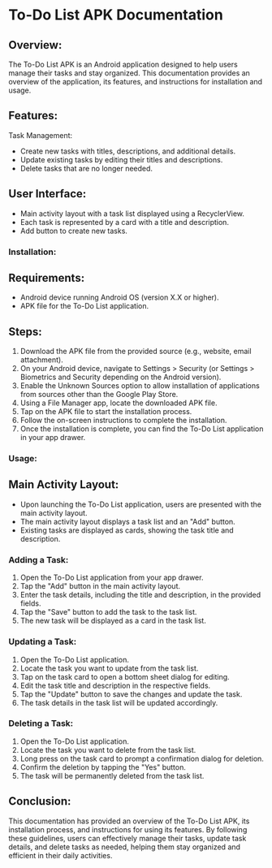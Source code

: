 # To-Do List APK Documentation

## Overview:
The To-Do List APK is an Android application designed to help users manage their tasks and stay organized. This documentation provides an overview of the application, its features, and instructions for installation and usage.

## Features:
Task Management:
- Create new tasks with titles, descriptions, and additional details.
- Update existing tasks by editing their titles and descriptions.
- Delete tasks that are no longer needed.

## User Interface:
- Main activity layout with a task list displayed using a RecyclerView.
- Each task is represented by a card with a title and description.
- Add button to create new tasks.

### Installation:
## Requirements:
- Android device running Android OS (version X.X or higher).
- APK file for the To-Do List application.

## Steps:
1. Download the APK file from the provided source (e.g., website, email attachment).
2. On your Android device, navigate to Settings > Security (or Settings > Biometrics and Security depending on the Android version).
3. Enable the Unknown Sources option to allow installation of applications from sources other than the Google Play Store.
4. Using a File Manager app, locate the downloaded APK file.
5. Tap on the APK file to start the installation process.
6. Follow the on-screen instructions to complete the installation.
7. Once the installation is complete, you can find the To-Do List application in your app drawer.

### Usage:
## Main Activity Layout:
- Upon launching the To-Do List application, users are presented with the main activity layout.
- The main activity layout displays a task list and an "Add" button.
- Existing tasks are displayed as cards, showing the task title and description.

### Adding a Task:
1. Open the To-Do List application from your app drawer.
2. Tap the "Add" button in the main activity layout.
3. Enter the task details, including the title and description, in the provided fields.
4. Tap the "Save" button to add the task to the task list.
5. The new task will be displayed as a card in the task list.

### Updating a Task:
1. Open the To-Do List application.
2. Locate the task you want to update from the task list.
3. Tap on the task card to open a bottom sheet dialog for editing.
4. Edit the task title and description in the respective fields.
5. Tap the "Update" button to save the changes and update the task.
6. The task details in the task list will be updated accordingly.

### Deleting a Task:
1. Open the To-Do List application.
2. Locate the task you want to delete from the task list.
3. Long press on the task card to prompt a confirmation dialog for deletion.
4. Confirm the deletion by tapping the "Yes" button.
5. The task will be permanently deleted from the task list.

## Conclusion:
This documentation has provided an overview of the To-Do List APK, its installation process, and instructions for using its features. By following these guidelines, users can effectively manage their tasks, update task details, and delete tasks as needed, helping them stay organized and efficient in their daily activities.
